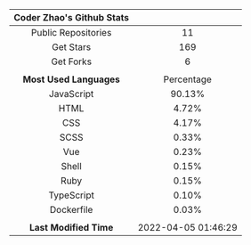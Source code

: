 | **Coder Zhao's Github Stats** | |
|:-:|:-:|
| Public Repositories | 11 |
| Get Stars | 169 |
| Get Forks | 6 |
| | |
| **Most Used Languages** | Percentage |
| JavaScript | 90.13% |
| HTML | 4.72% |
| CSS | 4.17% |
| SCSS | 0.33% |
| Vue | 0.23% |
| Shell | 0.15% |
| Ruby | 0.15% |
| TypeScript | 0.10% |
| Dockerfile | 0.03% |
| | |
| **Last Modified Time** | 2022-04-05 01:46:29 |